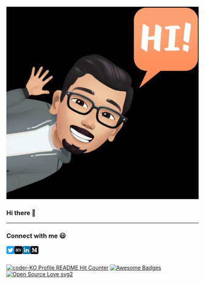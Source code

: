 ![Hey](/imgs/Krishna-Hi.jpeg)
### Hi there 👋

<!--
**coder-KO/coder-KO** is a ✨ _special_ ✨ repository because its `README.md` (this file) appears on your GitHub profile.

Here are some ideas to get you started:

- 🔭 I’m currently working on ...
- 🌱 I’m currently learning ...
- 👯 I’m looking to collaborate on ...
- 🤔 I’m looking for help with ...
- 💬 Ask me about ...
- 📫 How to reach me: ...
- 😄 Pronouns: ...
- ⚡ Fun fact: ...
-->
__________
### Connect with me :smiley:
<a href="https://twitter.com">
  <img align="left" alt="Krishna's Twitter" width="21px" src="https://raw.githubusercontent.com/edent/SuperTinyIcons/099dc12b59179d07d534069bc8551718f786d91a/images/svg/twitter.svg" />
</a>
<a href="https://dev.to/">
  <img align="left" alt="Krishna's DEV" width="21px" src="https://raw.githubusercontent.com/edent/SuperTinyIcons/099dc12b59179d07d534069bc8551718f786d91a/images/svg/dev_to.svg" />
</a>
<a href="https://www.linkedin.com/in/">
  <img align="left" alt="Krishna's Linkdin" width="21px" src="https://raw.githubusercontent.com/edent/SuperTinyIcons/099dc12b59179d07d534069bc8551718f786d91a/images/svg/linkedin.svg" />
</a>
<a href="https://medium.com/">
  <img align="left" alt="Krishna's Medium" width="21px" src="https://raw.githubusercontent.com/edent/SuperTinyIcons/099dc12b59179d07d534069bc8551718f786d91a/images/svg/medium.svg" />
</a><br><br>


[![coder-KO Profile README Hit Counter](http://hits.dwyl.com/coder-KO/coder-KO.svg)](http://hits.dwyl.com/coder-KO/coder-KO)
[![Awesome Badges](https://img.shields.io/badge/badges-awesome-green.svg)](https://github.com/coder-KO/)
[![Open Source Love svg2](https://badges.frapsoft.com/os/v2/open-source.svg?v=103)](https://github.com/coder-KO)
